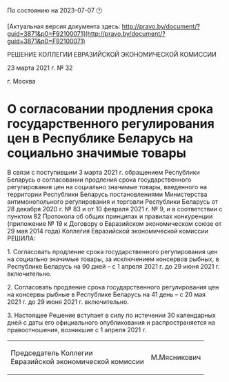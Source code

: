 По состоянию на 2023-07-07 &#x1F550;

[Актуальная версия документа здесь: http://pravo.by/document/?guid=3871&p0=F92100071](http://pravo.by/document/?guid=3871&p0=F92100071)

<p>РЕШЕНИЕ КОЛЛЕГИИ ЕВРАЗИЙСКОЙ ЭКОНОМИЧЕСКОЙ КОМИССИИ</p>
<p>23 марта 2021 г. № 32</p>
<p>г. Москва</p>
<h1>О согласовании продления срока государственного регулирования цен в Республике Беларусь на социально значимые товары</h1>
<p>В связи с поступившим 3 марта 2021 г. обращением Республики Беларусь о согласовании продления срока государственного регулирования цен на социально значимые товары, введенного на территории Республики Беларусь постановлениями Министерства антимонопольного регулирования и торговли Республики Беларусь от 28 декабря 2020 г. № 83 и от 10 февраля 2021 г. № 9, и в соответствии с пунктом 82 Протокола об общих принципах и правилах конкуренции (приложение № 19 к Договору о Евразийском экономическом союзе от 29 мая 2014 года) Коллегия Евразийской экономической комиссии РЕШИЛА:</p>
<p>1. Согласовать продление срока государственного регулирования цен на социально значимые товары, за исключением консервов рыбных, в Республике Беларусь на 90 дней – с 1 апреля 2021 г. до 29 июня 2021 г. включительно.</p>
<p>2. Согласовать продление срока государственного регулирования цен на консервы рыбные в Республике Беларусь на 41 день – с 20 мая 2021 г. до 29 июня 2021 г. включительно.</p>
<p>3. Настоящее Решение вступает в силу по истечении 30 календарных дней с даты его официального опубликования и распространяется на правоотношения, возникшие с 1 апреля 2021 г.</p>
<p></p>
<table><tr>
<td><p>Председатель Коллегии<br>Евразийской экономической комиссии</p></td>
<td><p>М.Мясникович</p></td>
</tr></table>
<p></p>